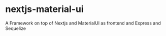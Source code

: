 # nextjs-material-ui
A Framework on top of Nextjs and MaterialUI as frontend and Express and Sequelize
